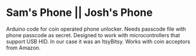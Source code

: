# Sam's Phone || Josh's Phone

Arduino code for coin operated phone unlocker. Needs passcode file with phone passcode as secret. Designed to work with microcontrollers that support USB HID. In our case it was an ItsyBitsy. Works with coin acceptors from Amazon.
